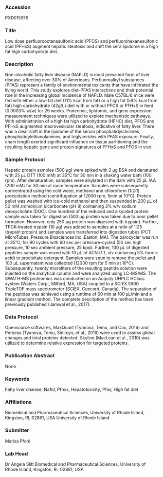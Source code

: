 ### Accession
PXD015976

### Title
Low dose perfluorooctanesulfonic acid (PFOS) and perfluorohexanesulfonic acid (PFHxS) augment hepatic steatosis and shift the sera lipidome in a high fat high carbohydrate diet.

### Description
Non-alcoholic fatty liver disease (NAFLD) is most prevalent form of liver disease, affecting over 30% of Americans. Perfluoroalkyl substances (PFAS) represent a family of environmental toxicants that have infiltrated the living world. This study explores diet-PFAS interactions and their potential role in the increasing global incidence of NAFLD. Male C57BL/6 mice were fed with either a low-fat diet (11% kcal from fat) or a high fat (58% kcal from fat) high carbohydrate (42g/L) diet with or without PFOS or PFHxS in feed (0.0003% w/w) for 29 weeks. Proteomic, lipidomic, and gene expression measurement techniques were utilized to explore mechanistic pathways. With administration of a high fat high carbohydrate (HFHC) diet, PFOS and PFHxS augmented macrovesicular steatosis, indicative of fatty liver. There was a clear shift in the lipidome of the serum phosphatidylcholines, phosphatidylethanolamines, and triglycerides with PFAS exposure. Finally, chain length exerted significant influence on tissue partitioning and the resulting hepatic gene and protein signatures of PFHxS and PFOS in vivo.

### Sample Protocol
Hepatic protein samples (500 µg) were spiked with 2 µg BSA and denatured with 25 µL DTT (100 mM) at 35°C for 30 min in a shaking water bath (100 rpm). After denaturation, samples were alkylated in the dark with 25 µL IAA (200 mM) for 30 min at room temperature. Samples were subsequently concentrated using the cold water, methanol and chloroform (1:2:1) precipitation method (centrifugation at 12000 rpm, 5min at 10°C). Protein pellet was washed with ice-cold methanol and then suspended in 200 µL of 50 mM ammonium bicarbonate (pH 8) containing 3% w/v sodium deoxycholate (DOC). One hundred of the reduced and alkylated protein sample was taken for digestion (500 µg protein was taken due to poor pellet formation. However, only 250 µg protein was digested with trypsin). Further, TPCK-treated trypsin (10 µg) was added to samples at a ratio of 1:25 (trypsin:protein) and samples were transferred into digestion tubes (PCT MicroTubes, Pressure Biosciences Inc.,Easton, MA). The barocycler was run at 35°C, for 90 cycles with 60 sec per pressure-cycled (50 sec high pressure, 10 sec ambient pressure, 25 kpsi). Further, 100 µL of digested peptides sample was mixed with 10 µL of ACN (1:1, v/v containing 5% formic acid) to precipitate detergent. Samples were spun to remove the pellet and 100 µL supernatant was collected (12000 rpm for 5 min at 10°C). Subsequently, twenty microliters of the resulting peptide solution were injected on the analytical column and were analyzed using LC-MS/MS. The SWATH-MS proteomics was conducted on an Acquity UHPLC HClass system (Waters Corp., Milford, MA, USA) coupled to a SCIEX 5600 TripleTOF mass spectrometer (SCIEX, Concord, Canada). The separation of the peptides was achieved using a runtime of 60 min at 100 μL/min and a linear gradient method. The complete description of the method has been previously published (Jamwal et al., 2017).

### Data Protocol
Opensource softwares, MaxQuant (Tyanova, Temu, and Cox, 2016) and Perseus (Tyanova, Temu, Sinitcyn, et al., 2016) were used to assess global changes and total proteins detected. Skyline (MacLean et al., 2010) was utilized to determine relative expression for targeted proteins.

### Publication Abstract
None

### Keywords
Fatty liver disease, Nafld, Pfhxs, Hepatotoxicity, Pfos, High fat diet

### Affiliations
Biomedical and Pharmaceutical Sciences, University of Rhode Island, Kingston, RI, 02881, USA
University of Rhode Island

### Submitter
Marisa Pfohl

### Lab Head
Dr Angela Slitt
Biomedical and Pharmaceutical Sciences, University of Rhode Island, Kingston, RI, 02881, USA


